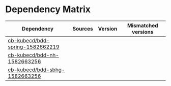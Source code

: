# Dependency Matrix

Dependency | Sources | Version | Mismatched versions
---------- | ------- | ------- | -------------------
[cb-kubecd/bdd-spring-1582662219](https://github.com/cb-kubecd/bdd-spring-1582662219.git) |  | []() | 
[cb-kubecd/bdd-nh-1582663256](https://github.com/cb-kubecd/bdd-nh-1582663256.git) |  | []() | 
[cb-kubecd/bdd-sbhg-1582663256](https://github.com/cb-kubecd/bdd-sbhg-1582663256.git) |  | []() | 
